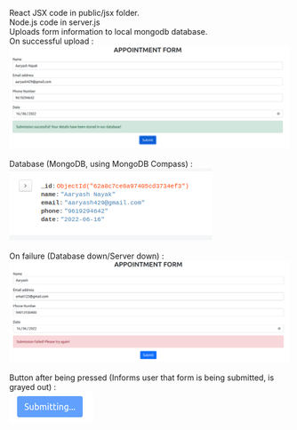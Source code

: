 React JSX code in public/jsx folder. <br />
Node.js code in server.js <br />
Uploads form information to local mongodb database. <br />
On successful upload : <br />
![Success](docs/success.png)
<br />
<br />
Database (MongoDB, using MongoDB Compass) : <br />
![DB](docs/db.png)
<br />
<br />
On failure (Database down/Server down) : <br />
![Fail](docs/fail.png)
<br />
<br />
Button after being pressed (Informs user that form is being submitted, is grayed out) : <br />
![Submitting](docs/submitting.png)
